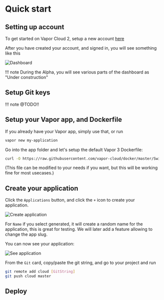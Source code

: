 # Quick start

## Setting up account

To get started on Vapor Cloud 2, setup a new account [here](https://dashboard.v2.vapor.cloud/signup)

After you have created your account, and signed in, you will see something like this

![Dashboard](https://user-images.githubusercontent.com/2535140/46662530-f97f6a00-cbbb-11e8-85cc-11fa5e53406b.png)

!!! note
    During the Alpha, you will see various parts of the dashboard as "Under construction"

## Setup Git keys

!!! note
    @TODO!!

## Setup your Vapor app, and Dockerfile

If you already have your Vapor app, simply use that, or run

```bash
vapor new my-application
```

Go into the app folder and let's setup the default Vapor 3 Dockerfile:

```bash
curl -O https://raw.githubusercontent.com/vapor-cloud/docker/master/Swift/Vapor3/web.Dockerfile
```
(This file can be modified to your needs if you want, but this will be working fine for most usecases.)

## Create your application

Click the `Applications` button, and click the `+` icon to create your application.

![Create application](https://user-images.githubusercontent.com/2535140/46663583-c7bbd280-cbbe-11e8-805a-94aa03b940eb.png)

For `Name` if you select generated, it will create a random name for the application, this is great for testing. We will later add a feature allowing to change the app slug.

You can now see your application:

![See application](https://user-images.githubusercontent.com/2535140/46664278-d30ffd80-cbc0-11e8-8b08-fb9ac80b3696.png)

From the `Git` card, copy/paste the git string, and go to your project and run

```bash
git remote add cloud [GitString]
git push cloud master
```

## Deploy
